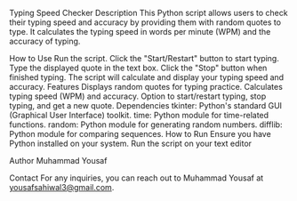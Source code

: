 Typing Speed Checker
Description
This Python script allows users to check their typing speed and accuracy by providing them with random quotes to type. It calculates the typing speed in words per minute (WPM) and the accuracy of typing.

How to Use
Run the script.
Click the "Start/Restart" button to start typing.
Type the displayed quote in the text box.
Click the "Stop" button when finished typing.
The script will calculate and display your typing speed and accuracy.
Features
Displays random quotes for typing practice.
Calculates typing speed (WPM) and accuracy.
Option to start/restart typing, stop typing, and get a new quote.
Dependencies
tkinter: Python's standard GUI (Graphical User Interface) toolkit.
time: Python module for time-related functions.
random: Python module for generating random numbers.
difflib: Python module for comparing sequences.
How to Run
Ensure you have Python installed on your system. Run the script on your text editor


Author
Muhammad Yousaf

Contact
For any inquiries, you can reach out to Muhammad Yousaf at yousafsahiwal3@gmail.com.
